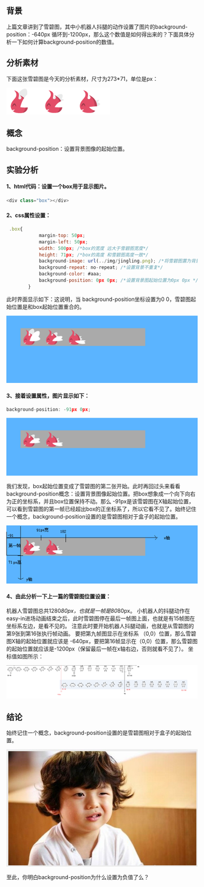 ## 背景

上篇文章讲到了雪碧图，其中小机器人抖腿的动作设置了图片的background-position：-640px 循环到-1200px，那么这个数值是如何得出来的？下面具体分析一下如何计算background-position的数值。

## 分析素材

下面这张雪碧图是今天的分析素材，尺寸为273*71，单位是px：

![](../../.vuepress/public/imgs_css/background-position/1.png)

## 概念

background-position：设置背景图像的起始位置。

## 实验分析

#### 1、html代码：设置一个box用于显示图片。

```js
<div class="box"></div>
```

#### 2、css属性设置：

```js
 .box{
            margin-top: 50px;
            margin-left: 50px;
            width: 500px; /*box的宽度 远大于雪碧图宽度*/
            height: 71px; /*box的高度 和雪碧图高度一致*/
            background-image: url(../img/jingling.png); /*将雪碧图置为背景*/
            background-repeat: no-repeat; /*设置背景不重复*/
            background-color: #aaa;
            background-position: 0px 0px; /*设置背景图起始位置为0px 0px */
        }
```

此时界面显示如下：这说明，当 background-position坐标设置为0 0，雪碧图起始位置是和box起始位置重合的。

![](../../.vuepress/public/imgs_css/background-position/2.png)

#### 3、接着设置属性，图片显示如下：

```js
background-position: -91px 0px;
```

![](../../.vuepress/public/imgs_css/background-position/3.png)

我们发现，box起始位置变成了雪碧图的第二张开始。此时再回过头来看看background-position概念：设置背景图像起始位置。把box想象成一个向下向右为正的坐标系，并且box位置保持不动。那么 -91px是该雪碧图在X轴起始位置，可以看到雪碧图的第一帧已经超出box的正坐标系了，所以它看不见了。始终记住一个概念，background-position设置的是雪碧图相对于盒子的起始位置。

![](../../.vuepress/public/imgs_css/background-position/4.png)


#### 4、由此分析一下上一篇的雪碧图位置设置：

机器人雪碧图总共1280*80px，也就是一帧是80*80px。
小机器人的抖腿动作在easy-in进场动画结束之后，此时雪碧图停在最后一帧图上面，也就是有15帧图在坐标系左边，是看不见的。
注意此时要开始机器人抖腿动画，也就是从雪碧图的第9张到第16张执行帧动画。
要把第九帧图显示在坐标系 （0,0）位置，那么雪碧图X轴的起始位置就应该是 -640px，要把第16帧显示在（0,0）位置，那么雪碧图的起始位置就应该是-1200px（保留最后一帧在x轴右边，否则就看不见了）。
坐标值如图所示：

![](../../.vuepress/public/imgs_css/background-position/5.png)

## 结论

始终记住一个概念，background-position设置的是雪碧图相对于盒子的起始位置。

![](../../.vuepress/public/imgs_css/background-position/6.jpg)

至此，你明白background-position为什么设置为负值了么？
